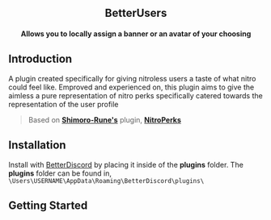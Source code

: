 <h2 align = "center"> BetterUsers
    <h4 align = "center"> Allows you to locally assign a banner or an avatar of your choosing </p>
 </h2>

## Introduction

A plugin created specifically for giving nitroless users a taste of what nitro could feel like. Emproved and experienced on, this plugin aims to give the aimless a pure representation of nitro perks specifically catered towards the representation of the user profile 
> Based on **[Shimoro-Rune's](https://github.com/Shimoro-Rune)** plugin, **[NitroPerks](https://github.com/Shimoro-Rune/NitroPerks)**

## Installation

Install with [BetterDiscord](https://betterdiscord.app/) by placing it inside of the **plugins** folder. The **plugins** folder can be found in, `\Users\USERNAME\AppData\Roaming\BetterDiscord\plugins\`

## Getting Started